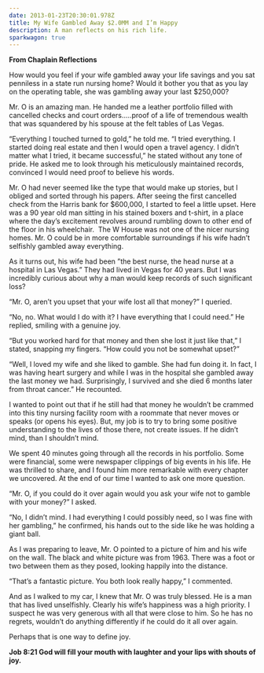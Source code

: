 ```yaml
---
date: 2013-01-23T20:30:01.978Z
title: My Wife Gambled Away $2.0MM and I’m Happy
description: A man reflects on his rich life.
sparkwagon: true
---
```


**From Chaplain Reflections**

How would you feel if your wife gambled away your life savings and you sat penniless in a state run nursing home? Would it bother you that as you lay on the operating table, she was gambling away your last $250,000?

Mr. O is an amazing man. He handed me a leather portfolio filled with cancelled checks and court orders…..proof of a life of tremendous wealth that was squandered by his spouse at the felt tables of Las Vegas.

“Everything I touched turned to gold,” he told me. “I tried everything. I started doing real estate and then I would open a travel agency. I didn’t matter what I tried, it became successful,” he stated without any tone of pride. He asked me to look through his meticulously maintained records, convinced I would need proof to believe his words.

Mr. O had never seemed like the type that would make up stories, but I obliged and sorted through his papers. After seeing the first cancelled check from the Harris bank for $600,000, I started to feel a little upset. Here was a 90 year old man sitting in his stained boxers and t-shirt, in a place where the day’s excitement revolves around rumbling down to other end of the floor in his wheelchair.  The W House was not one of the nicer nursing homes. Mr. O could be in more comfortable surroundings if his wife hadn’t selfishly gambled away everything.

As it turns out, his wife had been ”the best nurse, the head nurse at a hospital in Las Vegas.” They had lived in Vegas for 40 years. But I was incredibly curious about why a man would keep records of such significant loss?

“Mr. O, aren’t you upset that your wife lost all that money?” I queried.

“No, no. What would I do with it? I have everything that I could need.” He replied, smiling with a genuine joy.

“But you worked hard for that money and then she lost it just like that,” I stated, snapping my fingers. “How could you not be somewhat upset?”

“Well, I loved my wife and she liked to gamble. She had fun doing it. In fact, I was having heart surgery and while I was in the hospital she gambled away the last money we had. Surprisingly, I survived and she died 6 months later from throat cancer.” He recounted.

I wanted to point out that if he still had that money he wouldn’t be crammed into this tiny nursing facility room with a roommate that never moves or speaks (or opens his eyes). But, my job is to try to bring some positive understanding to the lives of those there, not create issues. If he didn’t mind, than I shouldn’t mind.

We spent 40 minutes going through all the records in his portfolio. Some were financial, some were newspaper clippings of big events in his life. He was thrilled to share, and I found him more remarkable with every chapter we uncovered. At the end of our time I wanted to ask one more question.

“Mr. O, if you could do it over again would you ask your wife not to gamble with your money?” I asked.

“No, I didn’t mind. I had everything I could possibly need, so I was fine with her gambling,” he confirmed, his hands out to the side like he was holding a giant ball.

As I was preparing to leave, Mr. O pointed to a picture of him and his wife on the wall. The black and white picture was from 1963. There was a foot or two between them as they posed, looking happily into the distance.

“That’s a fantastic picture. You both look really happy,” I commented.

And as I walked to my car, I knew that Mr. O was truly blessed. He is a man that has lived unselfishly. Clearly his wife’s happiness was a high priority. I suspect he was very generous with all that were close to him. So he has no regrets, wouldn’t do anything differently if he could do it all over again.

Perhaps that is one way to define joy.

**Job 8:21 God will fill your mouth with laughter and your lips with shouts of joy.**
